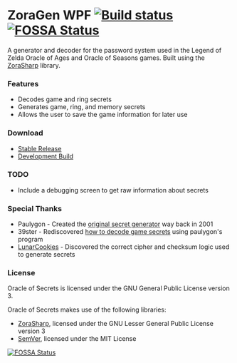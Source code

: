 # ZoraGen WPF [![Build status](https://ci.appveyor.com/api/projects/status/4nx3t458jl4ih9kf/branch/master?svg=true)](https://ci.appveyor.com/project/kabili207/zoragen-wpf/branch/master) [![FOSSA Status](https://app.fossa.io/api/projects/git%2Bgithub.com%2Fkabili207%2Fzoragen-wpf.svg?type=shield)](https://app.fossa.io/projects/git%2Bgithub.com%2Fkabili207%2Fzoragen-wpf?ref=badge_shield)

A generator and decoder for the password system used in the Legend of Zelda Oracle of Ages and Oracle of Seasons games.
Built using the [ZoraSharp](https://github.com/kabili207/zora-sharp) library.

### Features
 * Decodes game and ring secrets
 * Generates game, ring, and memory secrets
 * Allows the user to save the game information for later use
 
### Download
 * [Stable Release](https://github.com/kabili207/zoragen-wpf/releases/latest)
 * [Development Build](https://ci.appveyor.com/project/kabili207/zoragen-wpf/branch/master/artifacts)

### TODO
 * Include a debugging screen to get raw information about secrets

### Special Thanks
 * Paulygon - Created the [original secret generator](http://home.earthlink.net/~paul3/zeldagbc.html) way back in 2001
 * 39ster - Rediscovered [how to decode game secrets](http://www.gamefaqs.com/boards/472313-the-legend-of-zelda-oracle-of-ages/66934363) using paulygon's program
 * [LunarCookies](https://github.com/LunarCookies) - Discovered the correct cipher and checksum logic used to generate secrets

### License
Oracle of Secrets is licensed under the GNU General Public License version 3.

Oracle of Secrets makes use of the following libraries:
 * [ZoraSharp](https://github.com/kabili207/zora-sharp), licensed under the GNU Lesser General Public License version 3
 * [SemVer](https://github.com/maxhauser/semver), licensed under the MIT License


[![FOSSA Status](https://app.fossa.io/api/projects/git%2Bgithub.com%2Fkabili207%2Fzoragen-wpf.svg?type=large)](https://app.fossa.io/projects/git%2Bgithub.com%2Fkabili207%2Fzoragen-wpf?ref=badge_large)
